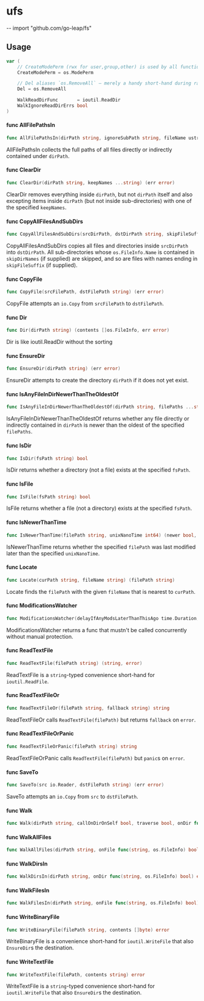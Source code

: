 # ufs
--
    import "github.com/go-leap/fs"


## Usage

```go
var (
	// CreateModePerm (rwx for user,group,other) is used by all functions in this package that create file-system directories or files, namely: `EnsureDir`, `WriteBinaryFile`, `WriteTextFile`.
	CreateModePerm = os.ModePerm

	// Del aliases `os.RemoveAll` — merely a handy short-hand during rapid iteration in non-critical code-paths that already do import `ufs` to not have to repeatedly pull in and out the extra `os` import.
	Del = os.RemoveAll

	WalkReadDirFunc       = ioutil.ReadDir
	WalkIgnoreReadDirErrs bool
)
```

#### func  AllFilePathsIn

```go
func AllFilePathsIn(dirPath string, ignoreSubPath string, fileName ustr.Pat) (allFilePaths []string)
```
AllFilePathsIn collects the full paths of all files directly or indirectly
contained under `dirPath`.

#### func  ClearDir

```go
func ClearDir(dirPath string, keepNames ...string) (err error)
```
ClearDir removes everything inside `dirPath`, but not `dirPath` itself and also
excepting items inside `dirPath` (but not inside sub-directories) with one of
the specified `keepNames`.

#### func  CopyAllFilesAndSubDirs

```go
func CopyAllFilesAndSubDirs(srcDirPath, dstDirPath string, skipFileSuffix string, skipDirNames ...string) (err error)
```
CopyAllFilesAndSubDirs copies all files and directories inside `srcDirPath` into
`dstDirPath`. All sub-directories whose `os.FileInfo.Name` is contained in
`skipDirNames` (if supplied) are skipped, and so are files with names ending in
`skipFileSuffix` (if supplied).

#### func  CopyFile

```go
func CopyFile(srcFilePath, dstFilePath string) (err error)
```
CopyFile attempts an `io.Copy` from `srcFilePath` to `dstFilePath`.

#### func  Dir

```go
func Dir(dirPath string) (contents []os.FileInfo, err error)
```
Dir is like ioutil.ReadDir without the sorting

#### func  EnsureDir

```go
func EnsureDir(dirPath string) (err error)
```
EnsureDir attempts to create the directory `dirPath` if it does not yet exist.

#### func  IsAnyFileInDirNewerThanTheOldestOf

```go
func IsAnyFileInDirNewerThanTheOldestOf(dirPath string, filePaths ...string) (isAnyNewer bool)
```
IsAnyFileInDirNewerThanTheOldestOf returns whether any file directly or
indirectly contained in `dirPath` is newer than the oldest of the specified
`filePaths`.

#### func  IsDir

```go
func IsDir(fsPath string) bool
```
IsDir returns whether a directory (not a file) exists at the specified `fsPath`.

#### func  IsFile

```go
func IsFile(fsPath string) bool
```
IsFile returns whether a file (not a directory) exists at the specified
`fsPath`.

#### func  IsNewerThanTime

```go
func IsNewerThanTime(filePath string, unixNanoTime int64) (newer bool, err error)
```
IsNewerThanTime returns whether the specified `filePath` was last modified later
than the specified `unixNanoTime`.

#### func  Locate

```go
func Locate(curPath string, fileName string) (filePath string)
```
Locate finds the `filePath` with the given `fileName` that is nearest to
`curPath`.

#### func  ModificationsWatcher

```go
func ModificationsWatcher(delayIfAnyModsLaterThanThisAgo time.Duration, dirPathsRecursive []string, dirPathsOther []string, restrictFilesToSuffix string, onModTime func(map[string]os.FileInfo, int64)) func() int
```
ModificationsWatcher returns a func that mustn't be called concurrently without
manual protection.

#### func  ReadTextFile

```go
func ReadTextFile(filePath string) (string, error)
```
ReadTextFile is a `string`-typed convenience short-hand for `ioutil.ReadFile`.

#### func  ReadTextFileOr

```go
func ReadTextFileOr(filePath string, fallback string) string
```
ReadTextFileOr calls `ReadTextFile(filePath)` but returns `fallback` on `error`.

#### func  ReadTextFileOrPanic

```go
func ReadTextFileOrPanic(filePath string) string
```
ReadTextFileOrPanic calls `ReadTextFile(filePath)` but `panic`s on `error`.

#### func  SaveTo

```go
func SaveTo(src io.Reader, dstFilePath string) (err error)
```
SaveTo attempts an `io.Copy` from `src` to `dstFilePath`.

#### func  Walk

```go
func Walk(dirPath string, callOnDirOnSelf bool, traverse bool, onDir func(string, os.FileInfo) bool, onFile func(string, os.FileInfo) bool) (err error)
```

#### func  WalkAllFiles

```go
func WalkAllFiles(dirPath string, onFile func(string, os.FileInfo) bool) error
```

#### func  WalkDirsIn

```go
func WalkDirsIn(dirPath string, onDir func(string, os.FileInfo) bool) error
```

#### func  WalkFilesIn

```go
func WalkFilesIn(dirPath string, onFile func(string, os.FileInfo) bool) error
```

#### func  WriteBinaryFile

```go
func WriteBinaryFile(filePath string, contents []byte) error
```
WriteBinaryFile is a convenience short-hand for `ioutil.WriteFile` that also
`EnsureDir`s the destination.

#### func  WriteTextFile

```go
func WriteTextFile(filePath, contents string) error
```
WriteTextFile is a `string`-typed convenience short-hand for `ioutil.WriteFile`
that also `EnsureDir`s the destination.
